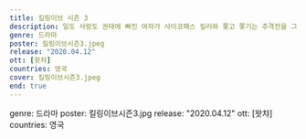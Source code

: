 ```yaml
---
title: 킬링이브 시즌 3
description: 일도 사랑도 권태에 빠진 여자가 사이코패스 킬러와 쫓고 쫓기는 추격전을 그린 드라마. 범죄 심리에 병적인 흥미를 가진 영국 정보국 요원 이브, 청부 살인에 희열을 느끼며 살아가는 사이코패스 킬러 빌라넬. 알 수 없는 집착에 사로잡혀 서로를 쫓기 시작한다.
genre: 드라마
poster: 킬링이브시즌3.jpeg
release: "2020.04.12"
ott: [왓챠]
countries: 영국
cover: 킬링이브시즌3.jpeg
end: true
---
```


genre: 드라마
poster: 킬링이브시즌3.jpg
release: "2020.04.12"
ott: [왓챠]
countries: 영국
